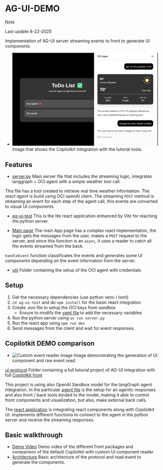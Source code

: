 # AG-UI-DEMO

> [!NOTE]  
> Last update 8-22-2025

Implementation of AG-UI server streaming events to front to generate UI components

- ![Copilotkit tutorial image](walkthrough/copilotkit_demo_front.png) Image that shows the Copilotkit integration with the tutorial tools.

## Features

- [server.py](server.py) Main server file that includes the streaming logic, integrates langgraph + OCI agent with a simple weather tool call.

This file has a tool created to retrieve real time weather information. The *react agent* is build using OCI openAI client. The streaming ```POST``` method is streaming an event for each step of the agent call, this events are converted to visual UI components.

- [ag-ui-test](ag-ui-test) This is the lite react application enhanced by *Vite* for reaching the python server.

- [Main page](ag-ui-test/src/App.jsx) The main App page has a complex react implementation, the logic gets the messages from the user, makes a ```POST``` request to the server, and since this funciton is an ```async```, it uses a reader to catch all the events streamed from the back.

```handleEvent``` function classificates the events and generates some UI components depending on the event information from the server.

- [util](util) Folder containing the setup of the OCI agent with credentials

## Setup

1. Get the necessary dependencies (use python venv / toml)
2. ```cd ag-ui-test``` and do ```npm install``` for the basic react integration
3. Create .evn file to setup the OCI keys from sandbox
    - Ensure to modify the [yaml file](util/config/config.yaml) to add the necessary variables
4. Run the python server using ```uv run server.py```
5. Run the react app using ```npm run dev```
6. Send messages from the client and wait for event responses.

## Copilotkit DEMO comparison

- ![Custom event reader image](walkthrough/custom_event_demo.png) Image demonstrating the generation of UI component and raw event read.

[ui-protocol](ui-protocol) Folder containing a full tutorial project of AG-UI integration with full [Copilotkit front](https://docs.copilotkit.ai/)

This project is using also OpenAI Sandbox model for the langGraph agent integration. In the particular [agent file](ui-protocol/protocol-ag-ui/agent/agent.py) is the setup for an agentic responses and also front / back tools binded to the model, making it able to control front components and visualization, but also, make external back calls.

The [react application](ui-protocol/protocol-ag-ui/src/app/page.tsx) is integrating react components along with *Copilotkit* UI. Implements different functions to connect to the agent in the python server and receive the streaming responses.

## Basic walkthrough

- [Demo Video](walkthrough/AG-UI-demo.mp4) Demo video of the different front packages and comparison of the default Copilotkit with custom UI component reader
- [Architecture](walkthrough/AG-UI-protocol-architecture.png) Basic architecture of the protocol and read event to generate the components.